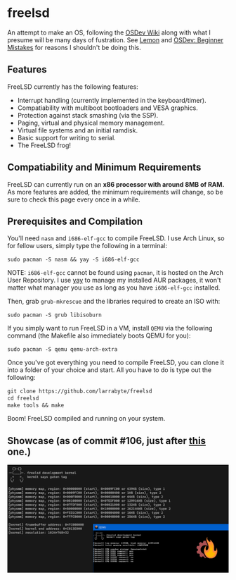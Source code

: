 # freelsd
An attempt to make an OS, following the [OSDev Wiki](https://wiki.osdev.org) along with what I presume will be many days of fustration. See [Lemon](https://github.com/fido2020/Lemon-OS) and [OSDev: Beginner Mistakes](https://wiki.osdev.org/Beginner_Mistakes) for reasons I shouldn't be doing this.


## Features
FreeLSD currently has the following features:
* Interrupt handling (currently implemented in the keyboard/timer).
* Compatiability with multiboot bootloaders and VESA graphics.
* Protection against stack smashing (via the SSP).
* Paging, virtual and physical memory management.
* Virtual file systems and an initial ramdisk.
* Basic support for writing to serial.
* The FreeLSD frog!


## Compatiability and Minimum Requirements
FreeLSD can currently run on an **x86 processor with around 8MB of RAM.** As more features are added, the minimum requirements will change, so be sure to check this page every once in a while.


## Prerequisites and Compilation
You'll need `nasm` and `i686-elf-gcc` to compile FreeLSD. I use Arch Linux, so for fellow users, simply type the following in a terminal:
```
sudo pacman -S nasm && yay -S i686-elf-gcc
```
NOTE: `i686-elf-gcc` cannot be found using `pacman`, it is hosted on the Arch User Repository. I use [yay](https://github.com/Jguer/yay) to manage my installed AUR packages, it won't matter what manager you use as long as you have `i686-elf-gcc` installed.

Then, grab `grub-mkrescue` and the libraries required to create an ISO with:
```
sudo pacman -S grub libisoburn
```
If you simply want to run FreeLSD in a VM, install `QEMU` via the following command (the Makefile also immediately boots QEMU for you):
```
sudo pacman -S qemu qemu-arch-extra
```

Once you've got everything you need to compile FreeLSD, you can clone it into a folder of your choice and start. All you have to do is type out the following:
```
git clone https://github.com/larrabyte/freelsd
cd freelsd
make tools && make
```
Boom! FreeLSD compiled and running on your system.


## Showcase (as of commit #106, just after [this](https://github.com/larrabyte/freelsd/commit/710782a337d7f1fa90587deaea89dcdea6ec8b2b) one.)
![FreeLSD Graphical Output and Serial Log](showcase.png)
